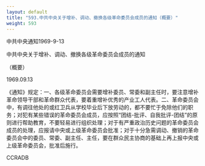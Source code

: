 ```yaml
---
layout: default
title: "593.中共中央关于增补、调动、撤换各级革命委员会成员的通知（概要）"
weight: 593
---
```


中共中央通知1969-9-13

中共中央关于增补、调动、撤换各级革命委员会成员的通知

（概要）

1969.09.13

《通知》规定：一、各级革命委员会需要增补委员、常委和副主任时，要注意增补革命领导干部和革命群众代表，要着重增补优秀的产业工人代表。二、革命委员会中，有调往他处的或红卫兵从学校毕业后下放劳动的，都不要忙于免除他们的职务；对犯有某些错误的革命委员会成员，应按照“团结-批评、自我批评-团结”的原则进行帮助教育，不要轻易进行组织处理；对于有严重政治历史问题的革命委员会成员的处理，应报请中央或上级革命委员会批准；对于十分急需调动、撤销的革命委员会中的委员、常委、副主任、主任，要在群众民主协商的基础上再上报中央或上级革命委员会，批准后施行。

CCRADB

